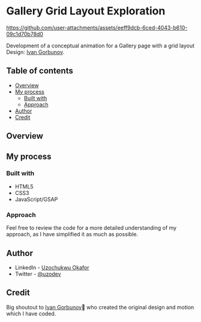# Gallery Grid Layout Exploration


https://github.com/user-attachments/assets/eeff9dcb-6ced-4043-b610-09c1d70b78d0


Development of a conceptual animation for a Gallery page with a grid layout
Design: [Ivan Gorbunov](https://dribbble.com/ivngbv).

## Table of contents

- [Overview](#overview)
- [My process](#my-process)
  - [Built with](#built-with)
  - [Approach](#approach)
- [Author](#author)
- [Credit](#credit)

## Overview

## My process

### Built with

- HTML5
- CSS3
- JavaScript/GSAP

### Approach

Feel free to review the code for a more detailed understanding of my approach, as I have simplified it as much as possible.

## Author

- LinkedIn - [Uzochukwu Okafor](https://www.linkedin.com/in/uzochukwuokafor/)
- Twitter - [@uzodev](https://twitter.com/uzodev)

## Credit

Big shoutout to [Ivan Gorbunov](https://dribbble.com/ivngbv)🙌 who created the original design and motion which I have coded.
